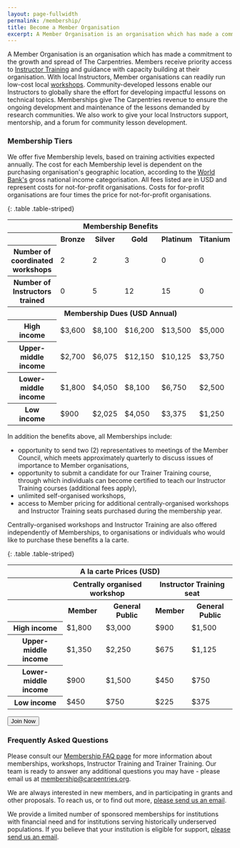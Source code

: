 ```yaml
---
layout: page-fullwidth
permalink: /membership/
title: Become a Member Organisation
excerpt: A Member Organisation is an organisation which has made a commitment to the growth and spread of The Carpentries
---
```


A Member Organisation is an organisation which has made a commitment to the growth and spread of The Carpentries. Members receive priority access to [Instructor Training](https://carpentries.github.io/instructor-training/) and guidance with capacity building at their organisation. With local Instructors, Member organisations can readily run low-cost local [workshops](/workshops/). Community-developed lessons enable our Instructors to globally share the effort for developing impactful lessons on technical topics. Memberships give The Carpentries revenue to ensure the ongoing development and maintenance of the lessons demanded by research communities. We also work to give your local Instructors support, mentorship, and a forum for community lesson development.

### Membership Tiers

We offer five Membership levels, based on training activities expected annually. The cost for each Membership level is dependent on the
purchasing organisation's geographic location, according to the
[World Bank's](https://datahelpdesk.worldbank.org/knowledgebase/articles/906519-world-bank-country-and-lending-groups) gross national income 
categorisation. All fees listed are in USD and represent costs for not-for-profit organisations. 
Costs for for-profit organisations are four times the price for not-for-profit organisations. 

{: .table .table-striped}  

<table>
  <tr>
    <th colspan=6>Membership Benefits</th>
  </tr>
  <tr>
    <th></th>
    <th>Bronze</th>
    <th>Silver</th>
    <th>Gold</th>
    <th>Platinum</th>
    <th>Titanium</th>
  </tr>
  <tr>
    <th>Number of coordinated workshops</th>
    <td>2</td>
    <td>2</td>
    <td>3</td>
	<td>0</td>
	<td>0</td>
  </tr>
  <tr>
    <th>Number of Instructors trained</th>
    <td>0</td>
    <td>5</td>
    <td>12</td>
    <td>15</td>
    <td>0</td>
  </tr>
  <tr>
    <th colspan=6>Membership Dues (USD Annual)</th>
  </tr>
  <tr>
    <th>High income</th>
    <td>$3,600</td>
    <td>$8,100</td>
    <td>$16,200</td>
    <td>$13,500</td>
    <td>$5,000</td>
  </tr>
  <tr>
    <th>Upper-middle income</th>
    <td>$2,700</td>
    <td>$6,075</td>
    <td>$12,150</td>
    <td>$10,125</td>
    <td>$3,750</td>
  </tr>
  <tr>
    <th>Lower-middle income</th>
    <td>$1,800</td>
    <td>$4,050</td>
    <td>$8,100</td>
    <td>$6,750</td>
    <td>$2,500</td>
  </tr>
  <tr>
    <th>Low income</th>
    <td>$900</td>
    <td>$2,025</td>
    <td>$4,050</td>
    <td>$3,375</td>
    <td>$1,250</td>
  </tr>
</table> 

In addition the benefits above, all Memberships include:
* opportunity to send two (2) representatives to meetings of the Member Council, which meets approximately quarterly to discuss issues of importance to Member organisations,
* opportunity to submit a candidate for our Trainer Training course, through which individuals can become certified to teach our Instructor Training courses (additional fees apply),
* unlimited self-organised workshops,
* access to Member pricing for additional centrally-organised workshops and Instructor Training seats purchased during the membership year. 

Centrally-organised workshops and Instructor Training are also offered independently of Memberships, to organisations or individuals
who would like to purchase these benefits a la carte. 

{: .table .table-striped}  

<table>
  <tr>
      <th colspan=6>A la carte Prices (USD)</th>
  </tr>
  <tr>
      <th colspan=2></th>
      <th colspan=2>Centrally organised workshop</th>
      <th colspan=2>Instructor Training seat</th>
  </tr>
  <tr>
    <th colspan=2></th>
  	<th>Member</th>
    <th>General Public</th>
    <th>Member</th>
    <th>General Public</th>
  <tr>
    <th colspan=2>High income</th>
    <td>$1,800</td>
    <td>$3,000</td>
    <td>$900</td>
	<td>$1,500</td>
  </tr>
  <tr>
    <th colspan=2>Upper-middle income</th>
    <td>$1,350</td>
    <td>$2,250</td>
    <td>$675</td>
	<td>$1,125</td>
  </tr>
    <tr>
    <th colspan=2>Lower-middle income</th>
    <td>$900</td>
    <td>$1,500</td>
    <td>$450</td>
	<td>$750</td>
  </tr>
  <tr>
    <th colspan=2>Low income</th>
    <td>$450</td>
    <td>$750</td>
    <td>$225</td>
	<td>$375</td>
  </tr>
</table> 

<a href="https://carpentries.typeform.com/to/Hmfe6L">
  <button class="btn">
    Join Now
  </button>
</a>

### Frequently Asked Questions

Please consult our [Membership FAQ page](/member_faq) for more information about memberships, workshops, Instructor Training and Trainer Training.
Our team is ready to answer any additional questions you may have - please email us at [membership@carpentries.org](mailto:membership@carpentries.org).

We are always interested in new members, and in participating in grants and other proposals. To reach us, or to
find out more, [please send us an email](mailto:membership@carpentries.org).

We provide a limited number of sponsored memberships for institutions with financial need and for institutions serving historically underserved populations. If you believe that your institution is eligible for support, [please send us an email](mailto:membership@carpentries.org).
